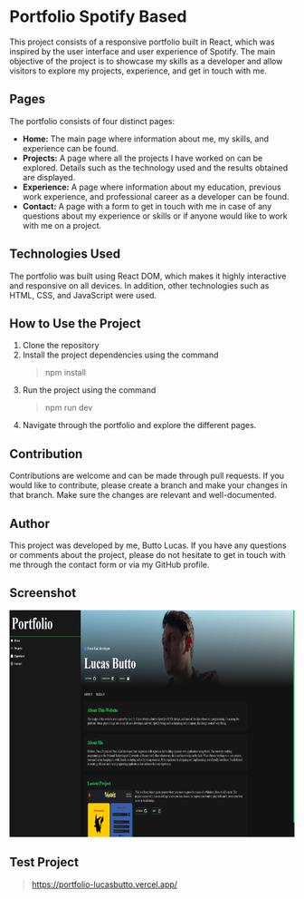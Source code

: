 # Portfolio Spotify Based

This project consists of a responsive portfolio built in React, which was inspired by the user interface and user experience of Spotify. The main objective of the project is to showcase my skills as a developer and allow visitors to explore my projects, experience, and get in touch with me.

## Pages

The portfolio consists of four distinct pages:

- <b>Home:</b> The main page where information about me, my skills, and experience can be found.
- <b>Projects:</b> A page where all the projects I have worked on can be explored. Details such as the technology used and the results obtained are displayed.
- <b>Experience:</b> A page where information about my education, previous work experience, and professional career as a developer can be found.
- <b>Contact:</b> A page with a form to get in touch with me in case of any questions about my experience or skills or if anyone would like to work with me on a project.

## Technologies Used

The portfolio was built using React DOM, which makes it highly interactive and responsive on all devices. In addition, other technologies such as HTML, CSS, and JavaScript were used.

## How to Use the Project

1. Clone the repository
2. Install the project dependencies using the command
   > npm install
3. Run the project using the command
   > npm run dev
4. Navigate through the portfolio and explore the different pages.

## Contribution

Contributions are welcome and can be made through pull requests. If you would like to contribute, please create a branch and make your changes in that branch. Make sure the changes are relevant and well-documented.

## Author

This project was developed by me, Butto Lucas. If you have any questions or comments about the project, please do not hesitate to get in touch with me through the contact form or via my GitHub profile.

## Screenshot

<p align="center">
    <img src='./src/Img/proj.jpg' width="600" height="400">
</p>

## Test Project

> https://portfolio-lucasbutto.vercel.app/
